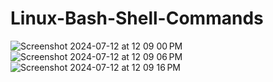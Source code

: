 # Linux-Bash-Shell-Commands
![Screenshot 2024-07-12 at 12 09 00 PM](https://github.com/user-attachments/assets/6266de71-7d2a-418e-80ca-1434e74271b3)
![Screenshot 2024-07-12 at 12 09 06 PM](https://github.com/user-attachments/assets/39b3f6ef-e9ac-4fa1-b0f1-c0e22d44aeaa)
![Screenshot 2024-07-12 at 12 09 16 PM](https://github.com/user-attachments/assets/543821a7-162c-48ee-90bb-4b62bfe62b34)


